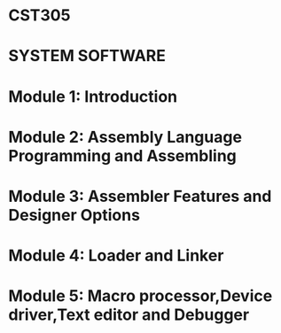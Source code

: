 # CST305
# SYSTEM SOFTWARE

# Module 1: Introduction
# Module 2: Assembly Language Programming and Assembling
# Module 3: Assembler Features and Designer Options
# Module 4: Loader and Linker
# Module 5: Macro processor,Device driver,Text editor and Debugger